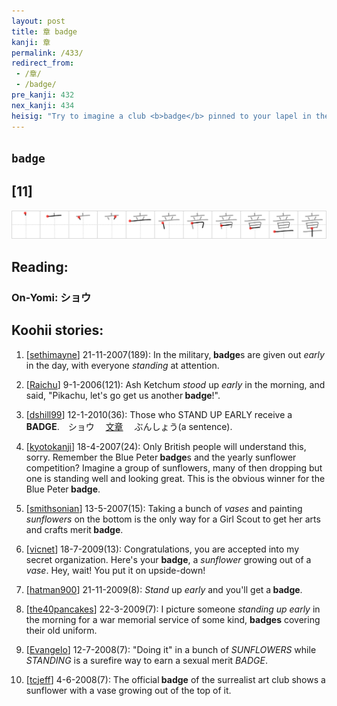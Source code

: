 ```yaml
---
layout: post
title: 章 badge
kanji: 章
permalink: /433/
redirect_from:
 - /章/
 - /badge/
pre_kanji: 432
nex_kanji: 434
heisig: "Try to imagine a club <b>badge</b> pinned to your lapel in the form of a mammoth <i>sunflower</i> protruding from a wee little <i>vase</i>."
---
```


## `badge`

## [11]

<div class="stroke"><img src="../images/E7ABA0.png" /></div>

## Reading:

### On-Yomi: ショウ

## Koohii stories:

1) [<a href="http://kanji.koohii.com/profile/sethimayne">sethimayne</a>] 21-11-2007(189): In the military,<strong> badge</strong>s are given out <em>early</em> in the day, with everyone <em>standing</em> at attention. 

2) [<a href="http://kanji.koohii.com/profile/Raichu">Raichu</a>] 9-1-2006(121): Ash Ketchum <em>stood</em> up <em>early</em> in the morning, and said, &quot;Pikachu, let&#039;s go get us another<strong> badge</strong>!&quot;. 

3) [<a href="http://kanji.koohii.com/profile/dshill99">dshill99</a>] 12-1-2010(36): Those who STAND UP EARLY receive a<strong> BADGE</strong>.　ショウ　  <a href="http://jisho.org/kanji/details/文章">文章</a>  　ぶんしょう(a sentence). 

4) [<a href="http://kanji.koohii.com/profile/kyotokanji">kyotokanji</a>] 18-4-2007(24): Only British people will understand this, sorry. Remember the Blue Peter<strong> badge</strong>s and the yearly sunflower competition? Imagine a group of sunflowers, many of then dropping but one is standing well and looking great. This is the obvious winner for the Blue Peter<strong> badge</strong>. 

5) [<a href="http://kanji.koohii.com/profile/smithsonian">smithsonian</a>] 13-5-2007(15): Taking a bunch of <em>vases</em> and painting <em>sunflowers</em> on the bottom is the only way for a Girl Scout to get her arts and crafts merit<strong> badge</strong>. 

6) [<a href="http://kanji.koohii.com/profile/vicnet">vicnet</a>] 18-7-2009(13): Congratulations, you are accepted into my secret organization. Here&#039;s your <strong>badge</strong>, a <em>sunflower</em> growing out of a <em>vase</em>. Hey, wait! You put it on upside-down! 

7) [<a href="http://kanji.koohii.com/profile/hatman900">hatman900</a>] 21-11-2009(8): <em>Stand</em> up <em>early</em> and you&#039;ll get a<strong> badge</strong>. 

8) [<a href="http://kanji.koohii.com/profile/the40pancakes">the40pancakes</a>] 22-3-2009(7): I picture someone <em>standing up</em> <em>early</em> in the morning for a war memorial service of some kind, <strong>badges</strong> covering their old uniform. 

9) [<a href="http://kanji.koohii.com/profile/Evangelo">Evangelo</a>] 12-7-2008(7): &quot;Doing it&quot; in a bunch of <em>SUNFLOWERS</em> while <em>STANDING</em> is a surefire way to earn a sexual merit <em>BADGE</em>. 

10) [<a href="http://kanji.koohii.com/profile/tcjeff">tcjeff</a>] 4-6-2008(7): The official<strong> badge</strong> of the surrealist art club shows a sunflower with a vase growing out of the top of it. 
